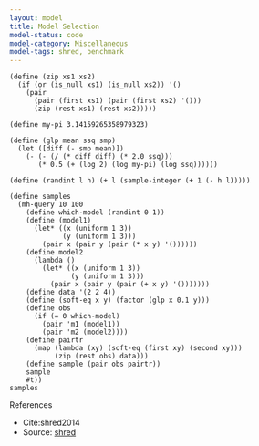 ```yaml
---
layout: model
title: Model Selection
model-status: code
model-category: Miscellaneous
model-tags: shred, benchmark
---
```


    (define (zip xs1 xs2) 
      (if (or (is_null xs1) (is_null xs2)) '() 
        (pair 
          (pair (first xs1) (pair (first xs2) '()))
          (zip (rest xs1) (rest xs2)))))
    
    (define my-pi 3.14159265358979323)
    
    (define (glp mean ssq smp)
      (let ([diff (- smp mean)])
        (- (- (/ (* diff diff) (* 2.0 ssq)))
           (* 0.5 (+ (log 2) (log my-pi) (log ssq))))))
    
    (define (randint l h) (+ l (sample-integer (+ 1 (- h l)))))
    
    (define samples
      (mh-query 10 100
        (define which-model (randint 0 1))
        (define (model1)
          (let* ((x (uniform 1 3))
                 (y (uniform 1 3)))
            (pair x (pair y (pair (* x y) '())))))
        (define model2
          (lambda ()
            (let* ((x (uniform 1 3))
                   (y (uniform 1 3)))
              (pair x (pair y (pair (+ x y) '()))))))
        (define data '(2 2 4))
        (define (soft-eq x y) (factor (glp x 0.1 y)))
        (define obs
          (if (= 0 which-model)
            (pair 'm1 (model1))
            (pair 'm2 (model2))))
        (define pairtr
          (map (lambda (xy) (soft-eq (first xy) (second xy)))
               (zip (rest obs) data)))
        (define sample (pair obs pairtr)) 
        sample 
        #t))
    samples
    
References

- Cite:shred2014
- Source: [shred](https://github.com/LFY/shred/tree/master/benchmarks/model-selection.ss)
